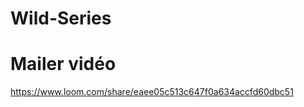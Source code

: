 # Wild-Series

<h1> Mailer vidéo </h1>

https://www.loom.com/share/eaee05c513c647f0a634accfd60dbc51
